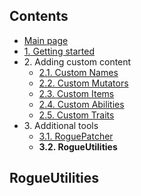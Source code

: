 ## Contents ##

- [Main page](https://github.com/Abbysssal/RogueLibs)
- [1. Getting started](./1.%20Getting%20started.md)
- 2\. Adding custom content
  - [2.1. Custom Names](./2.1.%20Custom%20Names.md)
  - [2.2. Custom Mutators](./2.2.%20Custom%20Mutators.md)
  - [2.3. Custom Items](./2.3.%20Custom%20Items.md)
  - [2.4. Custom Abilities](./2.4.%20Custom%20Abilities.md)
  - [2.5. Custom Traits](./2.5.%20Custom%20Traits.md)
- 3\. Additional tools
  - [3.1. RoguePatcher](./3.1.%20RoguePatcher.md)
  - **3.2. RogueUtilities**

## RogueUtilities ##